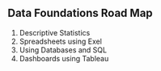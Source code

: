 ## Data Foundations Road Map

1. Descriptive Statistics
2. Spreadsheets using Exel
3. Using Databases and SQL
4. Dashboards using Tableau
